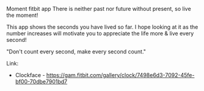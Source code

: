 Moment fitbit app
There is neither past nor future without present, so live the moment! 

This app shows the seconds you have lived so far. I hope looking at it as the number increases will motivate you to appreciate the life more & live every second!

"Don't count every second, make every second count."

Link:
* Clockface - https://gam.fitbit.com/gallery/clock/7498e6d3-7092-45fe-bf00-70dbe7901bd7
